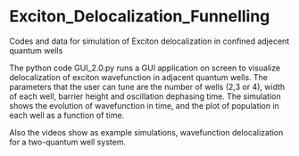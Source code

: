 # Exciton_Delocalization_Funnelling
Codes and data for simulation of Exciton delocalization in confined adjecent quantum wells

The python code GUI_2.0.py runs a GUI application on screen to visualize delocalization of exciton wavefunction in adjacent quantum wells.
The parameters that the user can tune are the number of wells (2,3 or 4), width of each well, barrier height and oscillation dephasing time. The simulation shows the evolution of wavefunction in time, and the plot of population in each well as a function of time. 

Also the videos show as example simulations, wavefunction delocalization for a two-quantum well system.
